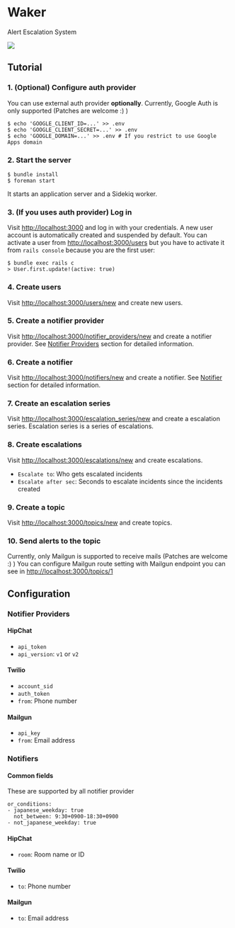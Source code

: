 # Waker

Alert Escalation System

![](https://raw.githubusercontent.com/ryotarai/waker/master/doc/incidents.png)

## Tutorial

### 1. (Optional) Configure auth provider

You can use external auth provider **optionally**. Currently, Google Auth is only supported (Patches are welcome :) )

```
$ echo 'GOOGLE_CLIENT_ID=...' >> .env
$ echo 'GOOGLE_CLIENT_SECRET=...' >> .env
$ echo 'GOOGLE_DOMAIN=...' >> .env # If you restrict to use Google Apps domain
```

### 2. Start the server

```
$ bundle install
$ foreman start
```

It starts an application server and a Sidekiq worker.

### 3. (If you uses auth provider) Log in

Visit [http://localhost:3000](http://localhost:3000) and log in with your credentials.
A new user account is automatically created and suspended by default. You can activate a user from [http://localhost:3000/users](http://localhost:3000/users) but you have to activate it from `rails console` because you are the first user:

```
$ bundle exec rails c
> User.first.update!(active: true)
```

### 4. Create users

Visit [http://localhost:3000/users/new](http://localhost:3000/users/new) and create new users.

### 5. Create a notifier provider

Visit [http://localhost:3000/notifier_providers/new](http://localhost:3000/notifier_providers/new) and create a notifier provider. See [Notifier Providers](https://github.com/ryotarai/waker#notifier-providers) section for detailed information.

### 6. Create a notifier

Visit [http://localhost:3000/notifiers/new](http://localhost:3000/notifiers/new) and create a notifier. See [Notifier](https://github.com/ryotarai/waker#notifiers) section for detailed information.

### 7. Create an escalation series

Visit [http://localhost:3000/escalation_series/new](http://localhost:3000/escalation_series/new) and create a escalation series. Escalation series is a series of escalations.

### 8. Create escalations

Visit [http://localhost:3000/escalations/new](http://localhost:3000/escalations/new) and create escalations.

- `Escalate to`: Who gets escalated incidents
- `Escalate after sec`: Seconds to escalate incidents since the incidents created

### 9. Create a topic

Visit [http://localhost:3000/topics/new](http://localhost:3000/topics/new) and create topics.

### 10. Send alerts to the topic

Currently, only Mailgun is supported to receive mails (Patches are welcome :) ) You can configure Mailgun route setting with Mailgun endpoint you can see in [http://localhost:3000/topics/1](http://localhost:3000/topics/1)

## Configuration

### Notifier Providers

#### HipChat

- `api_token`
- `api_version`: `v1` or `v2`

#### Twilio

- `account_sid`
- `auth_token`
- `from`: Phone number

#### Mailgun

- `api_key`
- `from`: Email address

### Notifiers

#### Common fields

These are supported by all notifier provider

```
or_conditions:
- japanese_weekday: true
  not_between: 9:30+0900-18:30+0900
- not_japanese_weekday: true
```

#### HipChat

- `room`: Room name or ID

#### Twilio

- `to`: Phone number

#### Mailgun

- `to`: Email address
